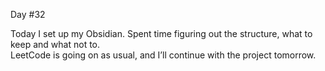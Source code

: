 Day #32<br>

Today I set up my Obsidian. Spent time figuring out the structure, what to keep and what not to.<br>
LeetCode is going on as usual, and I’ll continue with the project tomorrow.
